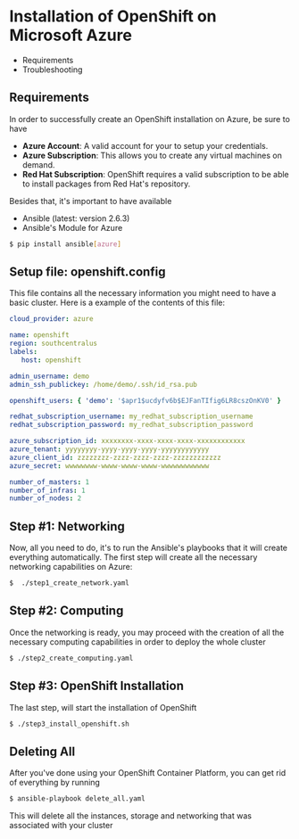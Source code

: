 # Installation of OpenShift on Microsoft Azure

* Requirements
* Troubleshooting

## Requirements

In order to successfully create an OpenShift installation on Azure, be sure to have
* **Azure Account**: A valid account for your to setup your credentials. 
* **Azure Subscription**: This allows you to create any virtual machines on demand.
* **Red Hat Subscription**: OpenShift requires a valid subscription to be able to install packages from Red Hat's repository.


Besides that, it's important to have available
* Ansible (latest: version 2.6.3)
* Ansible's Module for Azure 
```bash
$ pip install ansible[azure]
```

## Setup file: openshift.config

This file contains all the necessary information you might need to have a basic cluster. Here is a example of the contents of this file:
```yaml
cloud_provider: azure

name: openshift
region: southcentralus
labels:
   host: openshift

admin_username: demo
admin_ssh_publickey: /home/demo/.ssh/id_rsa.pub

openshift_users: { 'demo': '$apr1$ucdyfv6b$EJFanTIfig6LR8cszOnKV0' }

redhat_subscription_username: my_redhat_subscription_username
redhat_subscription_password: my_redhat_subscription_password

azure_subscription_id: xxxxxxxx-xxxx-xxxx-xxxx-xxxxxxxxxxxx
azure_tenant: yyyyyyyy-yyyy-yyyy-yyyy-yyyyyyyyyyyy
azure_client_id: zzzzzzzz-zzzz-zzzz-zzzz-zzzzzzzzzzzz
azure_secret: wwwwwwww-wwww-wwww-wwww-wwwwwwwwwwww

number_of_masters: 1
number_of_infras: 1
number_of_nodes: 2
```

## Step #1: Networking 

Now, all you need to do, it's to run the Ansible's playbooks that it will create everything automatically. The first step will create all the necessary networking capabilities on Azure:

```bash
$  ./step1_create_network.yaml
```

## Step #2: Computing 

Once the networking is ready, you may proceed with the creation of all the necessary computing capabilities in order to deploy the whole cluster

```bash
$ ./step2_create_computing.yaml
```

## Step #3: OpenShift Installation

The last step, will start the installation of OpenShift 

```bash
$ ./step3_install_openshift.sh
```
## Deleting All

After you've done using your OpenShift Container Platform, you can get rid of everything by running

```bash
$ ansible-playbook delete_all.yaml
```

This will delete all the instances, storage and networking that was associated with your cluster
